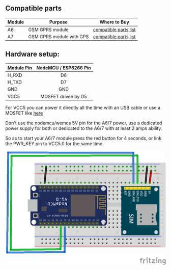## Compatible parts

|Module|Purpose|Where to Buy|
|-|-|-|
|A6|GSM GPRS module|[compatible parts list](https://docs.google.com/spreadsheets/d/1_5fQjAixzRtepkykmL-3uN3G5bLfQ0zMajM9OBZ1bx0/edit#gid=1323184277)|
|A7|GSM GPRS module with GPS|[compatible parts list](https://docs.google.com/spreadsheets/d/1_5fQjAixzRtepkykmL-3uN3G5bLfQ0zMajM9OBZ1bx0/edit#gid=1323184277)|

## Hardware setup:

|Module Pin|NodeMCU / ESP8266 Pin|
|-|:-:|
|H_RXD|D6|
|H_TXD|D7|
|GND|GND|
|VCC5|MOSFET driven by D5|

For VCC5 you can power it directly all the time with an USB cable or use a MOSFET like [here](https://gitlab.com/stavros/A6-ESP8266-breakout/raw/master/images/schematic.png)

Don't use the nodemcu/wemos 5V pin for the A6/7 power, use a dedicated power supply for both or dedicated to the A6/7 with at least 2 amps ability.

So as to start your A6/7 module press the red button for 4 seconds, or link the PWR_KEY pin to VCC5.0 for the same time.

![Addon_2G](../img/OpenMQTTgateway_ESP8266_Addon_2G.png)
